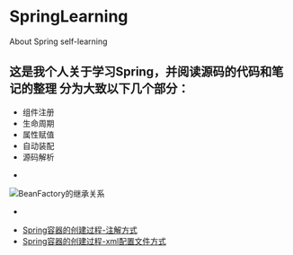 # SpringLearning
About Spring self-learning

这是我个人关于学习Spring，并阅读源码的代码和笔记的整理
分为大致以下几个部分：
-
+ 组件注册
+ 生命周期
+ 属性赋值
+ 自动装配
+ 源码解析

 -
 
 ![BeanFactory的继承关系](图片地址)
 
 -
 + [Spring容器的创建过程-注解方式](/document/Spring容器的创建过程-注解方式.xmind)
 + [Spring容器的创建过程-xml配置文件方式](/document/Spring容器的创建过程（XML配置方式）.xmind)
